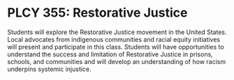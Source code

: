 # PLCY 355: Restorative Justice

Students will explore the Restorative Justice movement in the United States. Local advocates from indigenous communities and racial equity initiatives will present and participate in this class. Students will have opportunities to understand the success and limitation of Restorative Justice in prisons, schools, and communities and will develop an understanding of how racism underpins systemic injustice.